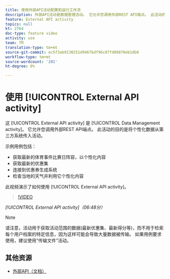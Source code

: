 ```yaml
---
title: 使用外部API活动配置和运行工作流
description: 外部API活动是数据管理活动。 它允许您调用外部REST API端点。 此活动的目的是将个性化数据从第三方系统传入活动。
feature: External API activity
topics: null
kt: 2764
doc-type: feature video
activity: use
team: TM
translation-type: tm+mt
source-git-commit: ec5f3ab9130251d9467bdf96c07fd09870eb1db0
workflow-type: tm+mt
source-wordcount: '201'
ht-degree: 0%

---
```



# 使用 [!UICONTROL External API activity]

这 [!UICONTROL External API activity] 是 [!UICONTROL Data Management activity]。 它允许您调用外部REST API端点。 此活动的目的是将个性化数据从第三方系统传入活动。

示例用例包括：

* 获取最新的体育事件比赛日阵容，以个性化内容
* 获取最新的优惠集
* 连接到优惠券生成系统
* 检查当地的天气并利用它个性化内容

此视频演示了如何使用 [!UICONTROL External API activity]。

>[!VIDEO](https://video.tv.adobe.com/v/28200/?quality=12)

*[!UICONTROL External API activity]（06:48分）*

>[!NOTE]
>
>请注意，活动用于获取活动范围的数据(最新优惠集、最新得分等)，而不用于检索每个用户档案的特定信息，因为这样可能会导致大量数据被传输。 如果用例要求使用，建议使用“传输文件”活动。

## 其他资源

* [外部API（文档）](https://docs.adobe.com/content/help/en/campaign-standard/using/managing-processes-and-data/data-management-activities/external-api.html)

